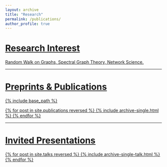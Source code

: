 ```yaml
---
layout: archive
title: "Research"
permalink: /publications/
author_profile: true
---
```


# <u>Research Interest<u>
Random Walk on Graphs, Spectral Graph Theory, Network Science.

***

# <u>Preprints & Publications<u>
{% include base_path %}

{% for post in site.publications reversed %}
  {% include archive-single.html %}
{% endfor %}

***
# <u>Invited Presentations</u>
{% for post in site.talks reversed %}
  {% include archive-single-talk.html %}
{% endfor %}

